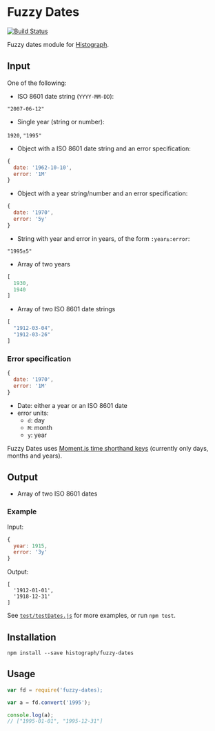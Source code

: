 # Fuzzy Dates

[![Build Status](https://travis-ci.org/histograph/fuzzy-dates.svg)](https://travis-ci.org/histograph/fuzzy-dates)

Fuzzy dates module for [Histograph](https://github.com/histograph/histograph).

## Input

One of the following:

- ISO 8601 date string (`YYYY-MM-DD`):

`"2007-06-12"`

- Single year (string or number):

`1920`, `"1995"`

- Object with a ISO 8601 date string and an error specification:

```js
{
  date: '1962-10-10',
  error: '1M'
}
```

- Object with a year string/number and an error specification:

```js
{
  date: '1970',
  error: '5y'
}
```

- String with year and error in years, of the form `:year±:error`:

`"1995±5"`

- Array of two years

```js
[
  1930,
  1940
]
```

- Array of two ISO 8601 date strings

```js
[
  "1912-03-04",
  "1912-03-26"
]
```

### Error specification

```js
{
  date: '1970',
  error: '1M'
}
```

- Date: either a year or an ISO 8601 date
- error units:
  - `d`: day
  - `M`: month
  - `y`: year

Fuzzy Dates uses [Moment.js time shorthand keys](http://momentjs.com/docs/#/manipulating/add/) (currently only days, months and years).

## Output

- Array of two ISO 8601 dates

### Example

Input:

```js
{
  year: 1915,
  error: '3y'
}
```

Output:

```
[
  '1912-01-01',
  '1918-12-31'
]
```

See [`test/testDates.js`](test/testDates.js) for more examples, or run `npm test`.

## Installation

    npm install --save histograph/fuzzy-dates

## Usage

```js
var fd = require('fuzzy-dates);

var a = fd.convert('1995');

console.log(a);
// ["1995-01-01", "1995-12-31"]
```
